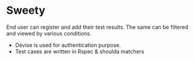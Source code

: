 # Sweety

End user can register and add their test results.  The same can be filtered and viewed by various conditions.

- Devise is used for authentication purpose.
- Test cases are written in Rspec & shoulda matchers
